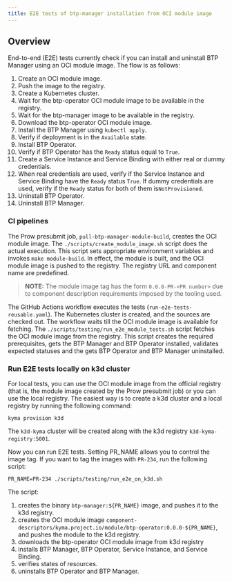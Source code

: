```yaml
---
title: E2E tests of btp-manager installation from OCI module image
---
```


## Overview

End-to-end (E2E) tests currently check if you can install and uninstall BTP Manager using an OCI module image.
The flow is as follows:
1. Create an OCI module image.
2. Push the image to the registry.
3. Create a Kubernetes cluster.
4. Wait for the btp-operator OCI module image to be available in the registry.
5. Wait for the btp-manager image to be available in the registry.
6. Download the btp-operator OCI module image.
7. Install the BTP Manager using `kubectl apply`.
8. Verify if deployment is in the `Available` state.
9. Install BTP Operator.
10. Verify if BTP Operator has the `Ready` status equal to `True`.
11. Create a Service Instance and Service Binding with either real or dummy credentials. 
12. When real credentials are used, verify if the Service Instance and Service Binding have the `Ready` status `True`. If dummy credentials are used, verify if the `Ready` status for both of them is`NotProvisioned`.
13. Uninstall BTP Operator.
14. Uninstall BTP Manager. 

### CI pipelines
The Prow presubmit job, `pull-btp-manager-module-build`, creates the OCI module image. The `./scripts/create_module_image.sh` script does the actual execution.
This script sets appropriate environment variables and invokes `make module-build`. In effect, the module is built, and the OCI module image is pushed to the registry. 
The registry URL and component name are predefined. 

> **NOTE:**
> The module image tag has the form `0.0.0-PR-<PR number>` due to component description requirements imposed by the tooling used.
 
The GitHub Actions workflow executes the tests (`run-e2e-tests-reusable.yaml`). The Kubernetes cluster is created, and the sources are checked out.
The workflow waits till the OCI module image is available for fetching.
The `./scripts/testing/run_e2e_module_tests.sh` script fetches the OCI module image from the registry. This script creates the required prerequisites, 
gets the BTP Manager and BTP Operator installed, validates expected statuses and the gets BTP Operator and BTP Manager uninstalled.

### Run E2E tests locally on k3d cluster

For local tests, you can use the OCI module image from the official registry (that is, the module image created by the Prow presubmit job) 
or you can use the local registry.
The easiest way is to create a k3d cluster and a local registry by running the following command:

```shell
kyma provision k3d
```

The `k3d-kyma` cluster will be created along with the k3d registry `k3d-kyma-registry:5001`.

Now you can run E2E tests. Setting PR_NAME allows you to control the image tag.
If you want to tag the images with `PR-234`, run the following script:

```shell
PR_NAME=PR-234 ./scripts/testing/run_e2e_on_k3d.sh
```

The script:
1. creates the binary `btp-manager:${PR_NAME}` image, and pushes it to the k3d registry.
2. creates the OCI module image `component-descriptors/kyma.project.io/module/btp-operator:0.0.0-${PR_NAME}`, and pushes the module to the k3d registry.
3. downloads the btp-operator OCI module image from k3d registry
4. installs BTP Manager, BTP Operator, Service Instance, and Service Binding.
5. verifies states of resources.
6. uninstalls BTP Operator and BTP Manager.